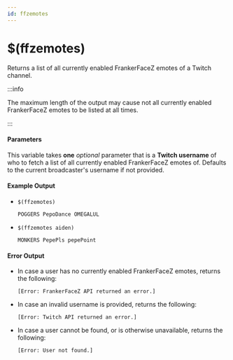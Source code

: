```yaml
---
id: ffzemotes
---
```


# $(ffzemotes)

Returns a list of all currently enabled FrankerFaceZ emotes of a Twitch channel.

:::info

The maximum length of the output may cause not all currently enabled FrankerFaceZ emotes to be listed at all times.

:::

#### Parameters

This variable takes **one** *optional* parameter that is a **Twitch username** of who to fetch a list of all currently enabled FrankerFaceZ emotes of. Defaults to the current broadcaster's username if not provided.

#### Example Output

* `$(ffzemotes)`

    ```
    POGGERS PepoDance OMEGALUL
    ```

* `$(ffzemotes aiden)`

    ```
    MONKERS PepePls pepePoint
    ```

#### Error Output

* In case a user has no currently enabled FrankerFaceZ emotes, returns the following:

    ```
    [Error: FrankerFaceZ API returned an error.]
    ```

* In case an invalid username is provided, returns the following:

    ```
    [Error: Twitch API returned an error.]
    ```

* In case a user cannot be found, or is otherwise unavailable, returns the following:

    ```
    [Error: User not found.]
    ```

